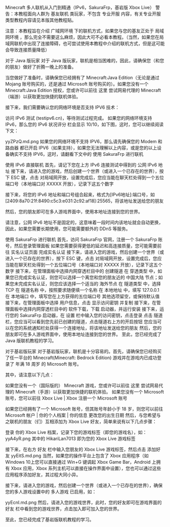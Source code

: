 

Minecraft 多人联机从入门到精通（IPv6，SakuraFrp，基岩版 Xbox Live）
警告：本教程面向人群为 基友联机 类玩家，不包含 专业开服 内容，有关专业开服类型教程内容请见本版其他教程贴。

注意：本教程旨在介绍 广域网环境 下的联机方式，如果您与您的基友正处于 局域网环境 ，那么完全不需要这么麻烦，因此大可不必看本教程。（当然，如果您在局域网联机中出现了连接障碍，也可尝试使用本教程中介绍的联机方式，但是这可能会导致连接质量降低）

对于 Java 版玩家
对于 Java 版玩家，联机是相当困难的，因此，请确保您（和您的朋友）做好了折腾一晚上的准备。

当您做好了准备时，请确保您已经拥有了 Minecraft:Java Edition（无论是通过 Mojang 账号购买的，还是通过 Microsoft 账号购买的）。如果您没有一个 Minecraft:Java Edition 授权，您或许可以前往 这里 尝试网易代理的 Minecraft（端游）以获取更加快捷的联机体验。

接下来，我们需要确认您的网络环境是否支持 IPV6 技术：

访问 IPv6 测试 (testipv6.cn)，等待测试过程完成。
如果您的网络环境支持 IPv6，那么您的 IPv6 状况评分 栏会显示 10/10，如下图，这时，您可以继续阅读下文：

yyZPzQ.md.png
如果您的网络环境不支持 IPV6，那么请先确保您的 Modem 和 路由器 都已开启 IPV6（如果支持），如果您无法理解以上内容，或是您的以上设备确实不支持 IPV6，这时，请翻看下文中的 使用 SakuraFrp 进行联机

使用 IPv6 直接联机
首先，请记下您在上方 IPv6 连接测试中得到的 公网 IPv6 地址
接下来，请进入您的游戏，然后创建一个世界（或进入一个已存在的世界），按下 ESC 键，点击 对局域网开放，设置完成后，您应当能在聊天栏处得到一个五位端口号（本地端口对 XXXXX 开放），记录下这五个数字

接下来，将您的 IPv6 地址和端口号组合起来，格式为[IPv6地址]:端口号，如[2409:8a70:21f:8490:c5c3:e031:2c92:af18]:25565，将该地址发送给您的朋友

然后，您的朋友即可在多人游戏界面中，使用本地址连接到您的世界。

请注意，公网 IPv6 地址不是固定的，这意味着一段时间内该地址就会自动更换，因此，如果您需要长期使用，您可能需要额外的 DDnS 等服务。

使用 SakuraFrp 进行联机
首先，访问 SakuraFrp 官网，注册一个 SakuraFrp 账号，然后登录管理面板
如果您需要获得更低的延迟和高连接质量，您可能需要前往 实名认证页面 完成实名认证
接下来，请进入您的游戏，然后创建一个世界（或进入一个已存在的世界），按下 ESC 键，点击 对局域网开放，设置完成后，您应当能在聊天栏处得到一个五位端口号（本地端口对 XXXXX 开放），记录下这五个数字
接下来，在管理面板中选择内网穿透栏目中的 创建隧道
在 穿透类型 中，如果您已完成实名认证，则您可以选择一个离您和您的朋友近的 中国大陆 节点；如果您未完成实名认证，则您应该选择一个适当的 海外节点
在 隧道类型 中，选择 TCP
在 隧道名称 中，按照要求随便填一个名称
在 本地地址 中，填写 127.0.0.1
在 本地端口 中，填写您在上方获得的五位端口号
其他选项留空，或保持默认值
接下来，在管理面板中选择 用户信息，点击 显示访问密钥 并复制
接下来，在管理面板中选择内网穿透栏目中的 软件下载，下载 启动器，并运行安装
接下来，运行您的 SakuraFrp 启动器，在 设置 栏中输入您的访问密钥，点击登录
点击 隧道 栏，您应当可以看到您先前已创建的隧道，点击隧道右上方的开启按钮
您应当可以在您的系统通知栏处获得一个连接地址，将该地址发送给您的朋友
然后，您的朋友即可在多人游戏界面中，使用本地址连接到您的世界。
至此，您已经完成了 Java 版联机教程的学习。

对于基岩版玩家
对于基岩版玩家，联机是十分容易的。首先，请确保您已经购买了任一平台的 Minecraft(Minecraft: Bedrock Edition) 游戏并在游戏内已成功登录了 年满 18 周岁 的 Microsoft 账号。

其中，请注意以下几点：

如果您没有一个（国际版的） Minecraft 游戏，您或许可以前往 这里 尝试网易代理的 Minecraft（手游）以获取更加快捷的联机体验。
如果您没有一个 Microsoft 账号，您可以前往 Xbox Live | Xbox 注册一个 Microsoft 账号

如果您已经拥有了一个 Microsoft 账号，但其账号年龄小于 18 岁，则您可以前往 Microsoft 帐户 | 你的个人档案 | 你的信息 更改您的出生日期
然后，与您希望与之联机的朋友（们）互相添加为 Xbox Live 好友，简单来说有以下几点步骤：

登录 你的 Xbox Live 档案，记录下您的游戏标签（即您的游戏名），如：
yyA4yR.png
其中的 HikariLan7013 即为您的 Xbox Live 游戏标签

接下来，在右方 好友 栏中输入您朋友的 Xbox Live 游戏标签，然后点击 添加好友
yyEitS.md.png
当然，如果您的操作平台上包含了 Xbox 应用程序（如 Windows 10上您可以直接通过 Win+G 键调起 Xbox Game Bar，Android 上拥有 Xbox 应用，Xbox 系列主机可以直接在操作界面中设置），您也可以通过这些应用程序添加好友，其过程大同小异。

接下来，请进入您的游戏，然后创建一个世界（或进入一个已存在的世界），确保您的多人游戏设置中的 多人游戏 已启用，如：

yyEcnI.md.png
然后，请进入您的游戏世界，此时，您的好友即可在游戏界面的 好友 栏中看到您的游戏世界，点击加入即可加入您的世界。

至此，您已经完成了基岩版联机教程的学习。

